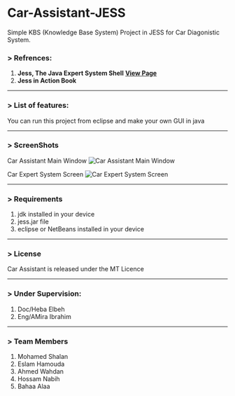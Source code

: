 Car-Assistant-JESS
==================
Simple KBS (Knowledge Base System) Project in JESS for Car Diagonistic System.

### > Refrences:
1. **Jess, The Java Expert System Shell** [**View Page**](http://herzberg.ca.sandia.gov/jess/docs/52/index.html)
2. **Jess in Action Book**

-------------------------
### > List of features:
You can run this project from eclipse and make your own GUI in java 

--------------------------
### > ScreenShots
Car Assistant Main Window
![Car Assistant Main Window](https://raw.githubusercontent.com/sh3lan93/Car-Assistant-JESS/master/MainScreen.png)


Car Expert System Screen
![Car Expert System Screen](https://raw.githubusercontent.com/sh3lan93/Car-Assistant-JESS/master/CarExpertSystemScreen.png)

-----------------------
### > Requirements
1. jdk installed in your device 
2. jess.jar file 
3. eclipse or NetBeans installed in your device 

-------------------------
### > License
Car Assistant is released under the MT Licence

--------------------------
### > Under Supervision:
1. Doc/Heba Elbeh 
2. Eng/AMira Ibrahim

------------------------
### > Team Members
1. Mohamed Shalan
2. Eslam Hamouda
3. Ahmed Wahdan 
4. Hossam Nabih 
5. Bahaa Alaa
